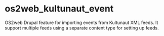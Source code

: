 os2web_kultunaut_event
======================

OS2web Drupal feature for importing events from Kultunaut XML feeds. It support multiple feeds using a separate content type for setting up feeds.
